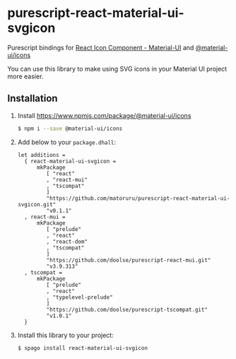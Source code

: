# purescript-react-material-ui-svgicon

Purescript bindings for [React Icon Component - Material-UI](https://material-ui.com/components/icons/#svg-material-icons) and [@material-ui/icons](https://www.npmjs.com/package/@material-ui/icons)

You can use this library to make using SVG icons in your Material UI project more easier.

## Installation

1. Install https://www.npmjs.com/package/@material-ui/icons 

    ```bash
    $ npm i --save @material-ui/icons
    ```
    
1. Add below to your `package.dhall`:

    ```dhall:packages.dhall
    let additions =
      { react-material-ui-svgicon =
          mkPackage
             [ "react"
             , "react-mui"
             , "tscompat"
             ]
             "https://github.com/matoruru/purescript-react-material-ui-svgicon.git"
             "v0.1.1"
      , react-mui =
          mkPackage
             [ "prelude"
             , "react"
             , "react-dom"
             , "tscompat"
             ]
             "https://github.com/doolse/purescript-react-mui.git"
             "v3.9.313"
      , tscompat =
          mkPackage
             [ "prelude"
             , "react"
             , "typelevel-prelude"
             ]
             "https://github.com/doolse/purescript-tscompat.git"
             "v1.0.1"
      }
    ```

1. Install this library to your project:

    ```bash
    $ spago install react-material-ui-svgicon
    ```
